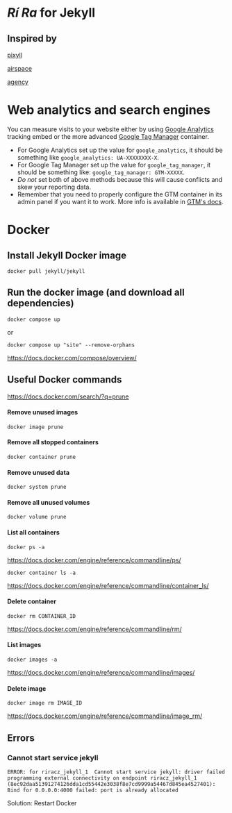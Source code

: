 # _Rí Ra_ for Jekyll

## Inspired by
[pixyll](https://github.com/johnotander/pixyll)

[airspace](https://github.com/luminousrubyist/airspace-jekyll)

[agency](https://github.com/y7kim/agency-jekyll-theme)


# Web analytics and search engines

You can measure visits to your website either by using [Google Analytics](https://www.google.com/analytics/) tracking embed or the more advanced [Google Tag Manager](https://www.google.com/analytics/tag-manager/) container.
* For Google Analytics set up the value for `google_analytics`, it should be something like `google_analytics: UA-XXXXXXXX-X`.
* For Google Tag Manager set up the value for `google_tag_manager`, it should be something like: `google_tag_manager: GTM-XXXXX`.
* _Do not_ set both of above methods because this will cause conflicts and skew your reporting data.
* Remember that you need to properly configure the GTM container in its admin panel if you want it to work. More info is available in [GTM's docs](https://www.google.com/analytics/tag-manager/resources/).


# Docker

## Install Jekyll Docker image
```
docker pull jekyll/jekyll
```
## Run the docker image (and download all dependencies)
```
docker compose up
```
or
```
docker compose up "site" --remove-orphans
```
https://docs.docker.com/compose/overview/


## Useful Docker commands
https://docs.docker.com/search/?q=prune

#### Remove unused images
```
docker image prune
```
#### Remove all stopped containers
```
docker container prune
```
#### Remove unused data
```
docker system prune
```
#### Remove all unused volumes
```
docker volume prune
```

#### List all containers
```
docker ps -a
```
https://docs.docker.com/engine/reference/commandline/ps/
```
docker container ls -a
```
https://docs.docker.com/engine/reference/commandline/container_ls/

#### Delete container
```
docker rm CONTAINER_ID
```
https://docs.docker.com/engine/reference/commandline/rm/


#### List images
```
docker images -a
```
https://docs.docker.com/engine/reference/commandline/images/

#### Delete image
```
docker image rm IMAGE_ID
```
https://docs.docker.com/engine/reference/commandline/image_rm/

## Errors

### Cannot start service jekyll
```
ERROR: for riracz_jekyll_1  Cannot start service jekyll: driver failed programming external connectivity on endpoint riracz_jekyll_1 (8ec92daa51391274126dda1cd55442e3038f8e7cd9999a54467d845ea4527401): Bind for 0.0.0.0:4000 failed: port is already allocated
```
Solution:
Restart Docker
